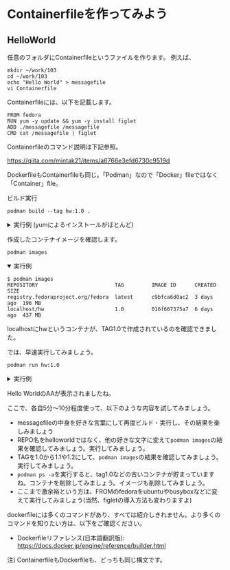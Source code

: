 # Containerfileを作ってみよう
## HelloWorld
任意のフォルダにContainerfileというファイルを作ります。
例えば、
```
mkdir ~/work/103
cd ~/work/103
echo "Hello World" > messagefile
vi Containerfile
```

Containerfileには、以下を記載します。
```
FROM fedora
RUN yum -y update && yum -y install figlet
ADD ./messagefile /messagefile
CMD cat /messagefile | figlet
```

Containerfileのコマンド説明は下記参照。

https://qiita.com/mintak21/items/a6766e3efd6730c9519d

DockerfileもContainerfileも同じ。「Podman」なので「Docker」fileではなく「Container」file。

ビルド実行
```
podman build --tag hw:1.0 .
```

<details>
<summary>実行例 (yumによるインストールがほとんど)</summary>

```
$ podman build .
STEP 1/4: FROM fedora
STEP 2/4: RUN yum -y update && yum -y install figlet
Fedora 38 - x86_64                              3.0 MB/s |  66 MB     00:21
Fedora 38 openh264 (From Cisco) - x86_64        1.4 kB/s | 2.5 kB     00:01
Fedora Modular 38 - x86_64                      1.4 MB/s | 2.3 MB     00:01
Fedora 38 - x86_64 - Updates                    2.9 MB/s | 7.1 MB     00:02
Fedora Modular 38 - x86_64 - Updates            388  B/s | 257  B     00:00
Last metadata expiration check: 0:00:01 ago on Sun Apr 16 07:01:24 2023.
Dependencies resolved.
================================================================================
 Package             Architecture  Version                 Repository      Size
================================================================================
Upgrading:
 libgcrypt           x86_64        1.10.2-1.fc38           updates        514 k
 libgpg-error        x86_64        1.47-1.fc38             updates        230 k
 python3             x86_64        3.11.3-1.fc38           updates         28 k
 python3-libs        x86_64        3.11.3-1.fc38           updates        9.6 M
 rpm-sequoia         x86_64        1.4.0-1.fc38            updates        851 k

Transaction Summary
================================================================================
Upgrade  5 Packages

Total download size: 11 M
Downloading Packages:
(1/5): python3-3.11.3-1.fc38.x86_64.rpm          96 kB/s |  28 kB     00:00
(2/5): libgpg-error-1.47-1.fc38.x86_64.rpm      676 kB/s | 230 kB     00:00
(3/5): libgcrypt-1.10.2-1.fc38.x86_64.rpm       1.3 MB/s | 514 kB     00:00
(4/5): rpm-sequoia-1.4.0-1.fc38.x86_64.rpm      1.9 MB/s | 851 kB     00:00
(5/5): python3-libs-3.11.3-1.fc38.x86_64.rpm    4.7 MB/s | 9.6 MB     00:02
--------------------------------------------------------------------------------
Total                                           3.8 MB/s |  11 MB     00:02
Running transaction check
Transaction check succeeded.
Running transaction test
Transaction test succeeded.
Running transaction
  Preparing        :                                                        1/1
  Upgrading        : python3-libs-3.11.3-1.fc38.x86_64                     1/10
  Upgrading        : python3-3.11.3-1.fc38.x86_64                          2/10
  Upgrading        : libgpg-error-1.47-1.fc38.x86_64                       3/10
  Upgrading        : libgcrypt-1.10.2-1.fc38.x86_64                        4/10
  Upgrading        : rpm-sequoia-1.4.0-1.fc38.x86_64                       5/10
  Cleanup          : python3-3.11.2-1.fc38.x86_64                          6/10
  Cleanup          : libgcrypt-1.10.1-7.fc38.x86_64                        7/10
  Cleanup          : libgpg-error-1.46-2.fc38.x86_64                       8/10
  Cleanup          : python3-libs-3.11.2-1.fc38.x86_64                     9/10
  Cleanup          : rpm-sequoia-1.3.0-1.fc38.x86_64                      10/10
  Running scriptlet: rpm-sequoia-1.3.0-1.fc38.x86_64                      10/10
  Verifying        : libgcrypt-1.10.2-1.fc38.x86_64                        1/10
  Verifying        : libgcrypt-1.10.1-7.fc38.x86_64                        2/10
  Verifying        : libgpg-error-1.47-1.fc38.x86_64                       3/10
  Verifying        : libgpg-error-1.46-2.fc38.x86_64                       4/10
  Verifying        : python3-3.11.3-1.fc38.x86_64                          5/10
  Verifying        : python3-3.11.2-1.fc38.x86_64                          6/10
  Verifying        : python3-libs-3.11.3-1.fc38.x86_64                     7/10
  Verifying        : python3-libs-3.11.2-1.fc38.x86_64                     8/10
  Verifying        : rpm-sequoia-1.4.0-1.fc38.x86_64                       9/10
  Verifying        : rpm-sequoia-1.3.0-1.fc38.x86_64                      10/10

Upgraded:
  libgcrypt-1.10.2-1.fc38.x86_64        libgpg-error-1.47-1.fc38.x86_64
  python3-3.11.3-1.fc38.x86_64          python3-libs-3.11.3-1.fc38.x86_64
  rpm-sequoia-1.4.0-1.fc38.x86_64

Complete!
Last metadata expiration check: 0:00:12 ago on Sun Apr 16 07:01:24 2023.
Dependencies resolved.
================================================================================
 Package    Arch       Version                                 Repository  Size
================================================================================
Installing:
 figlet     x86_64     2.2.5-25.20151018gita565ae1.fc38        fedora     137 k

Transaction Summary
================================================================================
Install  1 Package

Total download size: 137 k
Installed size: 666 k
Downloading Packages:
figlet-2.2.5-25.20151018gita565ae1.fc38.x86_64. 1.2 MB/s | 137 kB     00:00
--------------------------------------------------------------------------------
Total                                           193 kB/s | 137 kB     00:00
Running transaction check
Transaction check succeeded.
Running transaction test
Transaction test succeeded.
Running transaction
  Preparing        :                                                        1/1
  Installing       : figlet-2.2.5-25.20151018gita565ae1.fc38.x86_64         1/1
  Running scriptlet: figlet-2.2.5-25.20151018gita565ae1.fc38.x86_64         1/1
  Verifying        : figlet-2.2.5-25.20151018gita565ae1.fc38.x86_64         1/1

Installed:
  figlet-2.2.5-25.20151018gita565ae1.fc38.x86_64

Complete!
--> Pushing cache []:b5be31b75a7b031ee291e82907b39c9103ca848683d349aaef5c9e28ad94388b
--> 70ea8b96d07
STEP 3/4: ADD ./messagefile /messagefile
--> Pushing cache []:10ab90b4d35516f71a092ba0348367d3f0a1e5194fc36b5b321aeab8ba0202b0
--> 08d3196efe3
STEP 4/4: CMD cat /messagefile | figlet
COMMIT
--> Pushing cache []:08354a00bfa748c1dad8d8833f91c75f3a6ccefb370df730735711ecb461e1dd
--> 016f667375a
016f667375a74fb752d4f929f08b6b5a90ca319b178d4fca693fba152fde84e0
```
</details>

作成したコンテナイメージを確認します。
```
podman images
```

<details open>
<summary>実行例</summary>
  
```
$ podman images
REPOSITORY                         TAG         IMAGE ID      CREATED     SIZE
registry.fedoraproject.org/fedora  latest      c9bfca6d0ac2  3 days ago  196 MB
localhost/hw                       1.0         016f667375a7  6 days ago  437 MB
```
</details>

localhostにhwというコンテナが、TAG1.0で作成されているのを確認できました。

では、早速実行してみましょう。

```
podman run hw:1.0
```

<details>
<summary>実行例</summary>
  
```
$ podman run hw:1.0
 _   _      _ _        __        __         _       _
| | | | ___| | | ___   \ \      / /__  _ __| | ____| |
| |_| |/ _ \ | |/ _ \   \ \ /\ / / _ \| '__| |/ / _` |
|  _  |  __/ | | (_) |   \ V  V / (_) | |  |   < (_| |
|_| |_|\___|_|_|\___/     \_/\_/ \___/|_|  |_|\_\__,_|


```
</details>

Hello WorldのAAが表示されましたね。

ここで、各自5分～10分程度使って、以下のような内容を試してみましょう。
* messagefileの中身を好きな言葉にして再度ビルド・実行し、その結果を楽しみましょう
* REPO名をhelloworldではなく、他の好きな文字に変えて`podman images`の結果を確認してみましょう。実行してみましょう。
* TAGを1.0から1.1や1.2にして、`podman images`の結果を確認してみましょう。実行してみましょう。
* `podman ps -a`を実行すると、tag1.0などの古いコンテナが貯まっていますね。コンテナを削除してみましょう。イメージも削除してみましょう。
* ここまで激余裕という方は、FROMのfedoraをubuntuやbusyboxなどに変えて実行してみましょう(当然、figletの導入方法も変わりますよ)

dockerfileには多くのコマンドがあり、すべては紹介しきれません。より多くのコマンドを知りたい方は、以下をご確認ください。
* Dockerfileリファレンス(日本語翻訳版): https://docs.docker.jp/engine/reference/builder.html

 注) ContainerfileもDockerfileも、どっちも同じ構文です。
